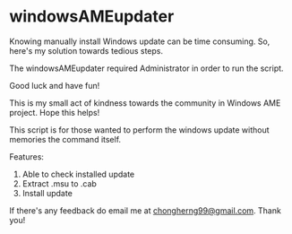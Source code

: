 # windowsAMEupdater

Knowing manually install Windows update can be time consuming. So, here's my solution towards tedious steps. 

The windowsAMEupdater required Administrator in order to run the script. 

Good luck and have fun!


This is my small act of kindness towards the community in Windows AME project. Hope this helps!

This script is for those wanted to perform the windows update without memories the command itself.

Features:
1. Able to check installed update
2. Extract .msu to .cab 
3. Install update 


If there's any feedback do email me at chongherng99@gmail.com. Thank you!